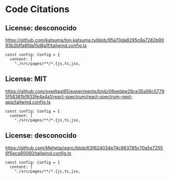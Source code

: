 # Code Citations

## License: desconocido

https://github.com/katsuma/ton.katsuma.tv/blob/95a70da9295c6a7282b9093b2bffa8fda15d8a1f/tailwind.config.ts

```
const config: Config = {
  content: [
    "./src/pages/**/*.{js,ts,jsx,
```

## License: MIT

https://github.com/syedtaqi95/experiments/blob/06eebbe26ce35a56c57795f58381b1933fe4a4a1/react-spectrum/react-spectrum-next-app/tailwind.config.ts

```
const config: Config = {
  content: [
    "./src/pages/**/*.{js,ts,jsx,
```

## License: desconocido

https://github.com/Mehetaj/agnc/blob/63f624034e74c863785c70a5e72556f5eca90060/tailwind.config.ts

```
const config: Config = {
  content: [
    "./src/pages/**/*.{js,ts,jsx,
```
